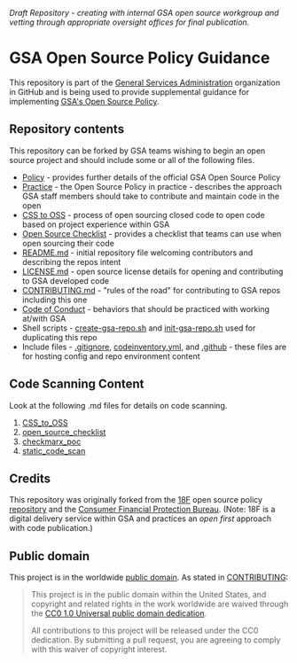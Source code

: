 *Draft Repository - creating with internal GSA open source workgroup and vetting through appropriate oversight offices for final publication.*

# GSA Open Source Policy Guidance

This repository is part of the [General Services Administration](http://gsa.gov) organization in GitHub and is being used to provide supplemental guidance for implementing [GSA's Open Source Policy](https://open.gsa.gov/oss-policy/).

## Repository contents

This repository can be forked by GSA teams wishing to begin an open source project and should include some or all of the following files.
- [Policy](policy.md) - provides further details of the official GSA Open Source Policy
- [Practice](practice.md) - the Open Source Policy in practice - describes the approach GSA staff members should take to contribute and maintain code in the open
- [CSS to OSS](CSS_to_OSS.md) - process of open sourcing closed code to open code based on project experience within GSA
- [Open Source Checklist](open_source_checklist.md) - provides a checklist that teams can use when open sourcing their code
- [README.md](README.md) - initial repository file welcoming contributors and describing the repos intent
- [LICENSE.md](LICENSE.md) - open source license details for opening and contributing to GSA developed code
- [CONTRIBUTING.md](CONTRIBUTING.md) - "rules of the road" for contributing to GSA repos including this one
- [Code of Conduct](CODE_OF_CONDUCT.md) - behaviors that should be practiced with working at/with GSA
- Shell scripts - [create-gsa-repo.sh](create-gsa-repo.sh) and [init-gsa-repo.sh](init-gsa-repo.sh) used for duplicating this repo
- Include files - [.gitignore](.gitignore), [codeinventory.yml](.codeinventory.yml), and [.github](.github) - these files are for hosting config and repo environment content

## Code Scanning Content

Look at the following .md files for details on code scanning.
1. [CSS_to_OSS](https://github.com/GSA/open-source-policy/blob/master/CSS_to_OSS.md)
2. [open_source_checklist](https://github.com/GSA/open-source-policy/blob/master/open_source_checklist.md)
3. [checkmarx_poc](https://github.com/GSA/open-source-policy/blob/master/checkmarx_poc.md)
4. [static_code_scan](https://github.com/GSA/open-source-policy/blob/master/static_code_scan.md)

## Credits

This repository was originally forked from the [18F](https://18f.gsa.gov/) open source policy [repository](https://github.com/18F/open-source-policy) and the [Consumer Financial Protection Bureau](https://www.consumerfinance.gov/).  (Note: 18F is a digital delivery service within GSA and practices an *open first* approach with code publication.)

## Public domain

This project is in the worldwide [public domain](LICENSE.md). As stated in [CONTRIBUTING](CONTRIBUTING.md):

> This project is in the public domain within the United States, and copyright and related rights in the work worldwide are waived through the [CC0 1.0 Universal public domain dedication](https://creativecommons.org/publicdomain/zero/1.0/).
>
> All contributions to this project will be released under the CC0 dedication. By submitting a pull request, you are agreeing to comply with this waiver of copyright interest.
